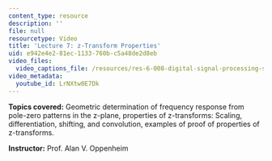```yaml
---
content_type: resource
description: ''
file: null
resourcetype: Video
title: 'Lecture 7: z-Transform Properties'
uid: e942e4e2-81ec-1133-760b-c5a48de2d8eb
video_files:
  video_captions_file: /resources/res-6-008-digital-signal-processing-spring-2011/video-lectures/lecture-7-z-transform-properties/LrNXtw0E7Dk.vtt
video_metadata:
  youtube_id: LrNXtw0E7Dk
---
```


**Topics covered:** Geometric determination of frequency response from pole-zero patterns in the z-plane, properties of z-transforms: Scaling, differentiation, shifting, and convolution, examples of proof of properties of z-transforms.

**Instructor:** Prof. Alan V. Oppenheim